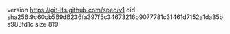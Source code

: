 version https://git-lfs.github.com/spec/v1
oid sha256:9c60cb569d6236fa397f5c34673216b9077781c31461d7152a1da35ba983fd1c
size 819
